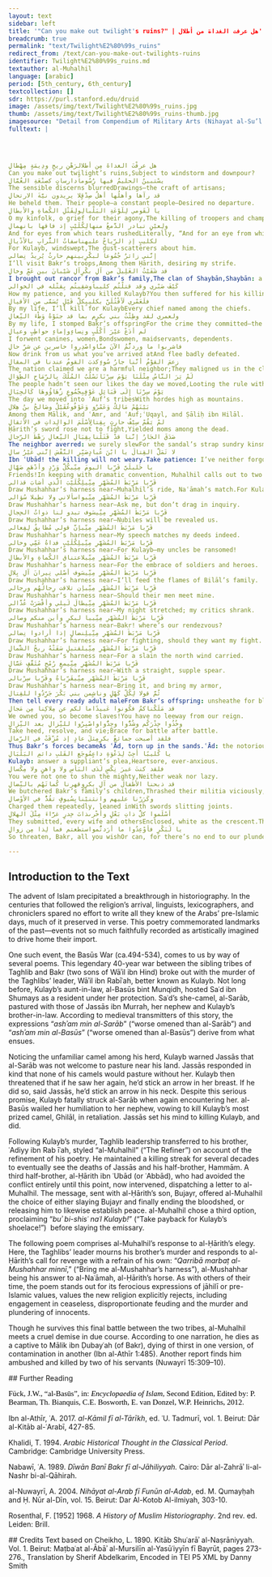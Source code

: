 ```yaml
---
layout: text
sidebar: left
title: '"Can you make out twilight's ruins?" | هل عرفت الغداة من أطلال'
breadcrumb: true
permalink: "text/Twilight%E2%80%99s_ruins"
redirect_from: /text/can-you-make-out-twilights-ruins
identifier: Twilight%E2%80%99s_ruins.md
textauthor: al-Muhalhil
language: [arabic]
period: [5th_century, 6th_century]
textcollection: []
sdr: https://purl.stanford.edu/druid 
image: /assets/img/text/Twilight%E2%80%99s_ruins.jpg
thumb: /assets/img/text/Twilight%E2%80%99s_ruins-thumb.jpg
imagesource: "Detail from Compendium of Military Arts (Nihayat al-Su’l wa al-Umniya fi Ta‘allum ‘Amal al-Furusiyya) by al-Aqsara'i. Dublin, Chester Beatty Library, CBL Ar 5655"
fulltext: |
  



هل عرفْتَ الغداةَ مِن أطلالرَهْنِ ريحٍ ودِيمَةٍ مِهْطالِ
Can you make out twilight’s ruins,Subject to windstorm and downpour?
يسْتبينُ الحليمُ فيها رُسُوماًدارساتٍ كصنْعَةِ العُمَّالِ
The sensible discerns blurredDrawings—the craft of artisans;
قد رآها وأهلُها أهلُ صِدْقٍلا يريدون نيَّةَ الارتحالِ
He beheld them. Their people—a constant people—Desired no departure.
يا لَقَومي لِلَوْعَةِ البَلْبالِولِقَتْلِ الكُماةِ والأبطالِ
O my kinfolk, o grief for their agony,The killing of troopers and champions.
ولِعيْنٍ تبادر الدَّمعُ منهالِكُلَيْبٍ إذ فاقها بانهمالِ
And for eyes from which tears rushedLiterally, “And for an eye from which the tear rushed.”For Kulayb, overwhelmed with downpour.
لكليبٍ إذِ الرِّياحُ عليهناسفاتُ التُّرابِ بالأذْيالِ
For Kulayb, windswept,The dust-scatterers about him.
إنَّني زائرٌ جُمُوعاً لبكْرٍبينهم حارثٌ يُريدُ نِضالي
I’ll visit Bakr’s troops,Among them Ḥārith, desiring my strife.
قد شَفَيْتُ الغَلِيلَ من آلِ بكْرٍآلِ شَيْبانَ بين عَمٍّ وخالِ
I brought out rancor from Bakr’s family,The clan of Shaybān,Shaybān: a sub-clan of the Bakr tribe.uncles in-between.
كَيْفَ صَبْري وقد قتلْتُم كليباًوشقِيتُم بِقتْله في الخوالي
How my patience, and you killed Kulayb?You then suffered for his killing.
فلَعَمْري لَأقْتُلَنَّ بكليبٍكلَّ قَيْلٍ يُسَمَّى من الأقيالِ
By my life, I’ll kill for KulaybEvery chief named among the chiefs.
ولعمري لقد وطِئْتُ بني بكرٍم بما قد جنَوْهُ وَطْءَ النِّعالِ
By my life, I stomped Bakr’s offspringFor the crime they committed—the stomp of shoelaces.
لم أدَعْ غيْرَ أَكْلُبٍ ونِساءٍوإماءٍ حواطِبٍ وعيالِ
I forwent canines, women,Bondswomen, maidservants, dependents.
فاشربوا ما وردتُّمُ الآنَ منَّاواصْدِروا خاسرين عن شرِّ حالِ
Now drink from us what you’ve arrived atAnd flee badly defeated.
زعمَ القوْمُ أنَّنا جارُ سُوءٍكذبَ القومُ عندنا في المقالِ
The nation claimed we are a harmful neighbor;They maligned us in the claim.
لَمْ يَرَ النَّاسُ مِثْلَنَا يَوْمَ سِرْنَانَسْلُبُ المُلْكَ بِالرِّمَاحِ الطِّوَالِ
The people hadn’t seen our likes the day we moved,Looting the rule with long spears;
يَوْمَ سِرْنَا إِلَى قَبَائِلِ عَوْفٍبِجُمُوعٍ زُهَاؤُوهَا كَالجِبَالِ
The day we moved into ʿAuf’s tribesWith hordes high as mountains.
بَيْنَهُمْ مَالِكٌ وَعَمْرٌو وَعَوْفٌوعُقَيْلٌ وصَالحُ بنُ هِلالِ
Among them Mālik, and ʿAmr, and ʿAuf;ʿUqayl, and Ṣāliḥ ibn Hilāl.
لمْ يَقُمْ سِيْفُ حارِثٍ بِقِتالٍأسْلَمَ الوالِداتِ في الأثقالِ
Ḥārith’s sword rose not to fight,Yielded moms among the dead.
صَدَقَ الجَارُ إنَّنا قدْ قَتَلْنابِقِبَالِ النِّعالِ رَهْطَ الرِّجالِ
The neighbor averred: we surely slewFor the sandal’s strap sundry kinsmen.
لا تَمَلَّ القِتالَ يا ابْنَ عُبادٍصَبِّرِ النَّفْسَ إنَّني غَيْرُ سالِ
Ibn ʿUbād! the killing will not weary.Take patience: I’ve neither forgotten nor calmed.
يا خَليلَيَّ قَرِّبا اليومَ مِنِّيكُلَّ وَرْدٍ وأدْهَمٍ صَهَّالِ
Friends!In keeping with dramatic convention, Muhalhil calls out to two imagined companions, as did his rival, al-Ḥārith.Draw near me this dayEvery neighing red and black.Horses, according to their coat.
قَرِّبا مَرْبَطَ المُشَهَّرِ مِنِّيلِكُلَيْبَ الَّذي أشابَ قذالي
Draw Mushahhar’s harness near—Muhalhil’s ride, Naʿāmah’s match.For Kulayb, who grayed my head.
قَرِّبا مَرْبَطَ المُشَهَّرِ مِنِّيواسألاني ولا تطِيلا سُؤالي
Draw Mushahhar’s harness near—Ask me, but don’t drag in inquiry.
قَرِّبا مَرْبَطَ المُشَهَّرِ مِنِّيسَوف تبدو لنا ذواتُ الحِجالِ
Draw Mushahhar’s harness near—Nubiles will be revealed us.
قَرِّبا مَرْبَطَ المُشَهَّرِ مِنِّيإنَّ قولي مُطابِقٌ لِفِعالي
Draw Mushahhar’s harness near—My speech matches my deeds indeed.
قَرِّبا مَرْبَطَ المُشَهَّرِ مِنِّيلِكُلَيْبٍ فداهُ عَمِّي وخالي
Draw Mushahhar’s harness near—For Kulayb—my uncles be ransomed!
قَرِّبا مَرْبَطَ المُشَهَّرِ مِنِّيلاعتناق الكُماةِ والأبطالِ
Draw Mushahhar’s harness near—For the embrace of soldiers and heroes.
قَرِّبا مَرْبَطَ المُشَهَّرِ مِنِّيسَوف أصْلي نِيرانَ آلِ بِلالِ
Draw Mushahhar’s harness near—I’ll feed the flames of Bilāl’s family.
قَرِّبا مَرْبَطَ المُشَهَّرِ مِنِّيإن تلاقت رِجالُهُم ورِجالي
Draw Mushahhar’s harness near—Should their men meet mine.
قَرِّبا مَرْبَطَ المُشَهَّرِ مِنِّيطالَ لَيلي وأقْصَرَتْ عُذَّالي
Draw Mushahhar’s harness near—My night stretched; my critics shrank.
قَرِّبا مَرْبَطَ المُشَهَّرِ مِنِّييا لبكرٍ وأين منكم وِصالي
Draw Mushahhar’s harness near—Bakr! where’s our rendezvous?
قَرِّبا مَرْبَطَ المُشَهَّرِ مِنِّيلِنضالٍ إذا أرادوا نِضالي
Draw Mushahhar’s harness near—For fighting, should they want my fight.
قَرِّبا مَرْبَطَ المُشَهَّرِ مِنِّيلقتيلٍ سَفَتْهُ ريحُ الشَّمالِ
Draw Mushahhar’s harness near—For a slain the north wind carried.
قَرِّبا مَرْبَطَ المُشَهَّرِ مِنِّيمع رُمْحٍ مُثَقَّفٍ عَسَّالِ
Draw Mushahhar’s harness near—With a straight, supple spear.
قَرِّبا مَرْبَطَ المُشَهَّرِ مِنِّيقَرِّباهُ وقَرِّبا سِرْبالي
Draw Mushahhar’s harness near—Bring it, and bring my armor,
ثُمَّ قولا لِكُلِّ كَهْلٍ وناشٍمن بني بَكْرَ جَرِّدُوا للقِتال
Then tell every ready adult maleFrom Bakr’s offspring: unsheathe for bloodshed.
قد مَلَكْناكمُ فكُونوا عَبيدًاما لكم عن مِلاكِنا مِن مَجالِ
We owned you, so become slaves!You have no leeway from our reign.
وخُذُوا حِذْرَكُم وشُدُّوا وجِدُّواواصْبِرُوا للنِّزالِ بعد النِّزالِ
Take heed, resolve, and vie;Brace for battle after battle.
فلقد أصبحت جمائعُ بكرٍمِثلَ عادٍ إذ مُزِّقَتْ في الرِّمالِ
Thus Bakr’s forces becameAs ʿĀd, torn up in the sands.ʿĀd: the notorious tribe obliterated by windstorm.
يا كُليبًا أَجِبْ لِدَعْوَةِ داعٍمُوجَعِ القَلبِ دائمِ البَلْبَالِ
Kulayb: answer a suppliant’s plea,Heartsore, ever-anxious.
فلقد كنتَ غيرَ نِكْسٍ لَدَى البَأْسِ ولا واهنٍ ولا مِكْسالِ
You were not one to shun the mighty,Neither weak nor lazy.
قد ذبحنا الأطفالَ من آلِ بكرٍوقهرنا كُماتَهُم بالنِّضالِ
We butchered Bakr’s family’s children,Thrashed their militia viciously,
وكَرَرْنا عليهم وانثنيْنابِسُيوفٍ تقُدُّ في الأوْصالِ
Charged them repeatedly, leaned inWith swords slitting joints.
أسْلَموا كلَّ ذاتِ بَعْلٍ وأُخْرىذاتَ خِدرٍ غرَّاءَ مِثْلَ الهلالِ
They submitted, every wife and othersEnclosed, white as the crescent.That is, women, screened by a green veil.
يا لَبَكْرٍ فأوْعِدُوا ما أرَدتُّمواستطعتم فما لِذا مِن زوالِ
So threaten, Bakr, all you wishOr can, for there’s no end to our plunder.

--- 
```

## Introduction to the Text 
<p dir="ltr" id="docs-internal-guid-6a8b0f2b-7fff-7c04-5329-7e71fc397ff8">The advent of Islam precipitated a breakthrough in historiography. In the centuries that followed the religion’s arrival, linguists, lexicographers, and chroniclers spared no effort to write all they knew of the Arabs’ pre-Islamic days, much of it preserved in verse. This poetry commemorated landmarks of the past—events not so much faithfully recorded as artistically imagined to drive home their import.</p> <p dir="ltr">One such event, the Basūs War (ca.494-534), comes to us by way of several poems. This legendary 40-year war between the sibling tribes of Taghlib and Bakr (two sons of Wāʾil ibn Hind) broke out with the murder of the Taghlibs’ leader, Wāʾil ibn Rabīʿah, better known as Kulayb. Not long before, Kulayb’s aunt-in-law, al-Basūs bint Munqidh, hosted Saʿd ibn Shumays as a resident under her protection. Saʿd’s she-camel, al-Sarāb, pastured with those of Jassās ibn Murrah, her nephew and Kulayb’s brother-in-law. According to medieval transmitters of this story, the expressions “<em>ashʾam min al-Sarāb</em>” (“worse omened than al-Sarāb”) and “<em>ashʾam min al-Basūs</em>” (“worse omened than al-Basūs”) derive from what ensues.</p> <p dir="ltr">Noticing the unfamiliar camel among his herd, Kulayb warned Jassās that al-Sarāb was not welcome to pasture near his land. Jassās responded in kind that none of his camels would pasture without her. Kulayb then threatened that if he saw her again, he’d stick an arrow in her breast. If he did so, said Jassās, he’d stick an arrow in his neck. Despite this serious promise, Kulayb fatally struck al-Sarāb when again encountering her. al-Basūs wailed her humiliation to her nephew, vowing to kill Kulayb’s most prized camel, Ghilāl, in retaliation. Jassās set his mind to killing Kulayb, and did.</p> <p dir="ltr">Following Kulayb’s murder, Taghlib leadership transferred to his brother, ʿAdiyy ibn Rab īʿah, styled “al-Muhalhil” (“The Refiner”) on account of the refinement of his poetry. He maintained a killing streak for several decades to eventually see the deaths of Jassās and his half-brother, Hammām. A third half-brother, al-Ḥārith ibn ʿUbād (or ʿAbbād), who had avoided the conflict entirely until this point, now intervened, dispatching a letter to al-Muhalhil. The message, sent with al-Ḥārith’s son, Bujayr, offered al-Muhalhil the choice of either slaying Bujayr and finally ending the bloodshed, or releasing him to likewise establish peace. al-Muhalhil chose a third option, proclaiming “<em>buʾ bi-shisʿ naʿl Kulayb!</em>” (“Take payback for Kulayb’s shoelace!”)  before slaying the emissary.</p> <p dir="ltr">The following poem comprises al-Muhalhil’s response to al-Ḥārith’s elegy. Here, the Taghlibs’ leader mourns his brother’s murder and responds to al-Ḥārith’s call for revenge with a refrain of his own: “<em>Qarribā marbaṭ al-Mushahhar minnī</em>,” (“Bring me al-Mushahhar’s harness”), al-Mushahhar being his answer to al-Naʿāmah, al-Ḥārith’s horse. As with others of their time, the poem stands out for its ferocious expressions of jāhilī or pre-Islamic values, values the new religion explicitly rejects, including engagement in ceaseless, disproportionate feuding and the murder and plundering of innocents.</p> <p dir="ltr">Though he survives this final battle between the two tribes, al-Muhalhil meets a cruel demise in due course. According to one narration, he dies as a captive to Mālik ibn Ḍubayʿah (of Bakr), dying of thirst in one version, of contamination in another (Ibn al-Athīr 1:485). Another report finds him ambushed and killed by two of his servants (Nuwayrī 15:309–10).</p>
## Further Reading 
<p><span style="font-size:15px;color:#000000;font-weight:normal;text-decoration:none;font-family:'docs-Calibri';font-style:normal;text-decoration-skip-ink:none;">Fück, J.W., “al-Basūs”, in:<em> Encyclopaedia of Islam</em>, Second Edition, Edited by: P. Bearman, Th. Bianquis, C.E. Bosworth, E. van Donzel, W.P. Heinrichs, 2012.</span></p> <p>Ibn al-Athīr, ʿA. 2017.<em> al-Kāmil fī al-Tārīkh</em>, ed. ʿU. Tadmurī, vol. 1. Beirut: Dār al-Kitāb al-ʿArabī, 427-85.</p> <p>Khalidi, T. 1994. <em>Arabic Historical Thought in the Classical Period</em>. Cambridge: Cambridge University Press.</p> <p>Nabawī, ʿA. 1989. <em>Dīwān Banī Bakr fī al-Jāhiliyyah.</em> Cairo: Dār al-Zahrāʾ li-al-Nashr bi-al-Qāhirah.</p> <p>al-Nuwayrī, A. 2004. <em>Nihāyat al-Arab fī Funūn al-Adab</em>, ed. M. Qumayḥah and Ḥ. Nūr al-Dīn, vol. 15. Beirut: Dar Al-Kotob Al-ilmiyah, 303-10.</p> <p>Rosenthal, F. [1952] 1968. <em>A History of Muslim Historiography</em>. 2nd rev. ed. Leiden: Brill.</p>
## Credits
Text based on Cheikho, L. 1890. Kitāb Shuʿarāʾ al-Naṣrāniyyah. Vol. 1. Beirut: Maṭbaʿat al-Ābāʾ al-Mursilīn al-Yasūʿiyyīn fī Bayrūt, pages 273-276., Translation by Sherif Abdelkarim, Encoded in TEI P5 XML by Danny Smith
